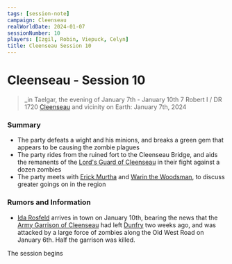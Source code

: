 ```yaml
---
tags: [session-note]
campaign: Cleenseau
realWorldDate: 2024-01-07
sessionNumber: 10
players: [Izgil, Robin, Viepuck, Celyn]
title: Cleenseau Session 10
---
```

# Cleenseau - Session 10
>_in Taelgar, the evening of January 7th - January 10th
>7 Robert I / DR 1720
>[Cleenseau](<../../../gazetteer/greater-sembara/sembara/barony-of-aveil/cleenseau-region/cleenseau/cleenseau.md>) and vicinity
>on Earth: January 7th, 2024

### Summary

* The party defeats a wight and his minions, and breaks a green gem that appears to be causing the zombie plagues
* The party rides from the ruined fort to the Cleenseau Bridge, and aids the remanents of the [Lord's Guard of Cleenseau](<../../../gazetteer/greater-sembara/sembara/barony-of-aveil/cleenseau-region/cleenseau/lord-s-guard-of-cleenseau.md>) in their fight against a dozen zombies
* The party meets with [Erick Murtha](<../../../people/sembarans/erick-murtha.md>) and [Warin the Woodsman](<../../../people/sembarans/warin-the-woodsman.md>), to discuss greater goings on in the region

### Rumors and Information

* [Ida Rosfeld](<../../../people/sembarans/ida-rosfeld.md>) arrives in town on January 10th, bearing the news that the [Army Garrison of Cleenseau](<../../../groups/sembaran-army/army-garrison-of-cleenseau.md>) had left [Dunfry](<../../../gazetteer/greater-sembara/sembara/western-marches/dunfry.md>) two weeks ago, and was attacked by a large force of zombies along the Old West Road on January 6th. Half the garrison was killed.

The session begins 


